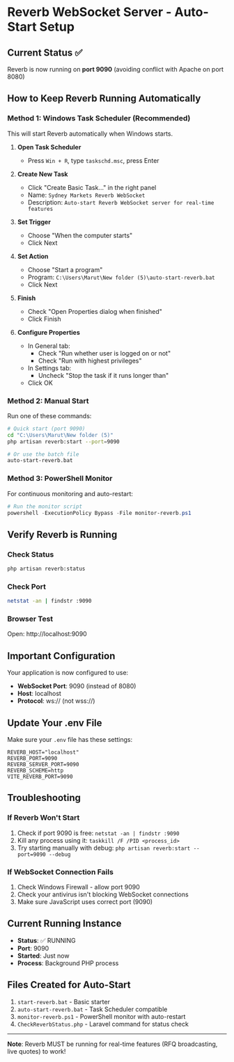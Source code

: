 # Reverb WebSocket Server - Auto-Start Setup

## Current Status ✅
Reverb is now running on **port 9090** (avoiding conflict with Apache on port 8080)

## How to Keep Reverb Running Automatically

### Method 1: Windows Task Scheduler (Recommended)
This will start Reverb automatically when Windows starts.

1. **Open Task Scheduler**
   - Press `Win + R`, type `taskschd.msc`, press Enter

2. **Create New Task**
   - Click "Create Basic Task..." in the right panel
   - Name: `Sydney Markets Reverb WebSocket`
   - Description: `Auto-start Reverb WebSocket server for real-time features`

3. **Set Trigger**
   - Choose "When the computer starts"
   - Click Next

4. **Set Action**
   - Choose "Start a program"
   - Program: `C:\Users\Marut\New folder (5)\auto-start-reverb.bat`
   - Click Next

5. **Finish**
   - Check "Open Properties dialog when finished"
   - Click Finish

6. **Configure Properties**
   - In General tab:
     - Check "Run whether user is logged on or not"
     - Check "Run with highest privileges"
   - In Settings tab:
     - Uncheck "Stop the task if it runs longer than"
   - Click OK

### Method 2: Manual Start
Run one of these commands:

```bash
# Quick start (port 9090)
cd "C:\Users\Marut\New folder (5)"
php artisan reverb:start --port=9090

# Or use the batch file
auto-start-reverb.bat
```

### Method 3: PowerShell Monitor
For continuous monitoring and auto-restart:

```powershell
# Run the monitor script
powershell -ExecutionPolicy Bypass -File monitor-reverb.ps1
```

## Verify Reverb is Running

### Check Status
```bash
php artisan reverb:status
```

### Check Port
```bash
netstat -an | findstr :9090
```

### Browser Test
Open: http://localhost:9090

## Important Configuration

Your application is now configured to use:
- **WebSocket Port**: 9090 (instead of 8080)
- **Host**: localhost
- **Protocol**: ws:// (not wss://)

## Update Your .env File

Make sure your `.env` file has these settings:

```env
REVERB_HOST="localhost"
REVERB_PORT=9090
REVERB_SERVER_PORT=9090
REVERB_SCHEME=http
VITE_REVERB_PORT=9090
```

## Troubleshooting

### If Reverb Won't Start
1. Check if port 9090 is free: `netstat -an | findstr :9090`
2. Kill any process using it: `taskkill /F /PID <process_id>`
3. Try starting manually with debug: `php artisan reverb:start --port=9090 --debug`

### If WebSocket Connection Fails
1. Check Windows Firewall - allow port 9090
2. Check your antivirus isn't blocking WebSocket connections
3. Make sure JavaScript uses correct port (9090)

## Current Running Instance
- **Status**: ✅ RUNNING
- **Port**: 9090
- **Started**: Just now
- **Process**: Background PHP process

## Files Created for Auto-Start
1. `start-reverb.bat` - Basic starter
2. `auto-start-reverb.bat` - Task Scheduler compatible
3. `monitor-reverb.ps1` - PowerShell monitor with auto-restart
4. `CheckReverbStatus.php` - Laravel command for status check

---

**Note**: Reverb MUST be running for real-time features (RFQ broadcasting, live quotes) to work!